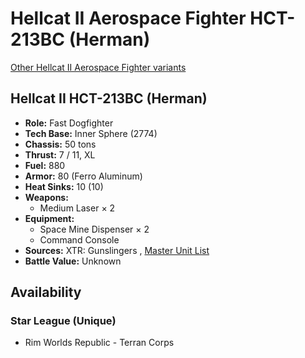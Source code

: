 # Hellcat II Aerospace Fighter HCT-213BC (Herman) 

[Other Hellcat II Aerospace Fighter variants](../hellcat_ii_aerospace_fighter.md) 

## Hellcat II HCT-213BC (Herman) 

- **Role:** Fast Dogfighter 
- **Tech Base:** Inner Sphere (2774) 
- **Chassis:** 50 tons 
- **Thrust:** 7 / 11, XL 
- **Fuel:** 880 
- **Armor:** 80 (Ferro Aluminum) 
- **Heat Sinks:** 10 (10) 
- **Weapons:** 
  - Medium Laser × 2 
- **Equipment:** 
  - Space Mine Dispenser × 2 
  - Command Console 
- **Sources:** XTR: Gunslingers , [Master Unit List](http://masterunitlist.info/Unit/Details/7325) 
- **Battle Value:** Unknown 

## Availability 

### Star League (Unique) 

- Rim Worlds Republic - Terran Corps 


